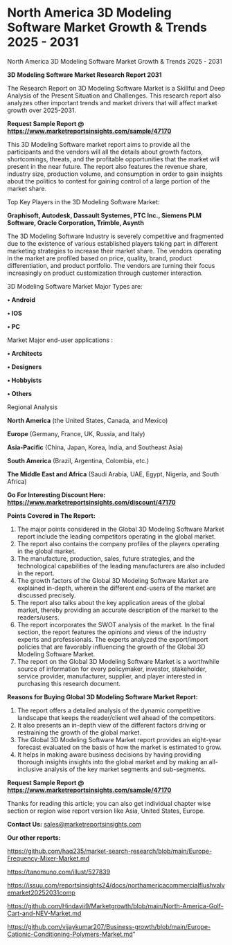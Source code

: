 # North America 3D Modeling Software Market Growth & Trends 2025 - 2031
North America 3D Modeling Software Market Growth & Trends 2025 - 2031

<strong>3D Modeling Software Market Research Report 2031</strong>

The Research Report on 3D Modeling Software Market is a Skillful and Deep Analysis of the Present Situation and Challenges. This research report also analyzes other important trends and market drivers that will affect market growth over 2025-2031.

<strong>Request Sample Report @ <a href=https://www.marketreportsinsights.com/sample/47170>https://www.marketreportsinsights.com/sample/47170</a></strong>

This 3D Modeling Software market report aims to provide all the participants and the vendors will all the details about growth factors, shortcomings, threats, and the profitable opportunities that the market will present in the near future. The report also features the revenue share, industry size, production volume, and consumption in order to gain insights about the politics to contest for gaining control of a large portion of the market share.

Top Key Players in the 3D Modeling Software Market:

<strong>Graphisoft, Autodesk, Dassault Systemes, PTC Inc., Siemens PLM Software, Oracle Corporation, Trimble, Asynth</strong>

The 3D Modeling Software Industry is severely competitive and fragmented due to the existence of various established players taking part in different marketing strategies to increase their market share. The vendors operating in the market are profiled based on price, quality, brand, product differentiation, and product portfolio. The vendors are turning their focus increasingly on product customization through customer interaction.

3D Modeling Software Market Major Types are:

<strong>•  Android

•  IOS

•  PC</strong>

Market Major end-user applications :

<strong>•  Architects

•  Designers

•  Hobbyists

•  Others</strong>

Regional Analysis

</u><strong><b>North America</b></strong> (the United States, Canada, and Mexico)

<strong><b>Europe </b></strong>(Germany, France, UK, Russia, and Italy)

<strong><b>Asia-Pacific</b></strong> (China, Japan, Korea, India, and Southeast Asia)

<strong><b>South America</b></strong> (Brazil, Argentina, Colombia, etc.)

<strong><b>The Middle East and Africa</b></strong> (Saudi Arabia, UAE, Egypt, Nigeria, and South Africa)

<strong>Go For Interesting Discount Here: <a href=https://www.marketreportsinsights.com/discount/47170>https://www.marketreportsinsights.com/discount/47170</a></strong>

<strong>Points Covered in The Report:</strong>
<ol>
  <li>The major points considered in the Global 3D Modeling Software Market report include the leading competitors operating in the global market.</li>
  <li>The report also contains the company profiles of the players operating in the global market.</li>
  <li>The manufacture, production, sales, future strategies, and the technological capabilities of the leading manufacturers are also included in the report.</li>
  <li>The growth factors of the Global 3D Modeling Software Market are explained in-depth, wherein the different end-users of the market are discussed precisely.</li>
  <li>The report also talks about the key application areas of the global market, thereby providing an accurate description of the market to the readers/users.</li>
  <li>The report incorporates the SWOT analysis of the market. In the final section, the report features the opinions and views of the industry experts and professionals. The experts analyzed the export/import policies that are favorably influencing the growth of the Global 3D Modeling Software Market.</li>
  <li>The report on the Global 3D Modeling Software Market is a worthwhile source of information for every policymaker, investor, stakeholder, service provider, manufacturer, supplier, and player interested in purchasing this research document.</li>
</ol>
<strong>Reasons for Buying Global 3D Modeling Software Market Report:</strong>

<ol>
  <li>The report offers a detailed analysis of the dynamic competitive landscape that keeps the reader/client well ahead of the competitors.</li>
  <li>It also presents an in-depth view of the different factors driving or restraining the growth of the global market.</li>
  <li>The Global 3D Modeling Software Market report provides an eight-year forecast evaluated on the basis of how the market is estimated to grow.</li>
  <li>It helps in making aware business decisions by having providing thorough insights insights into the global market and by making an all-inclusive analysis of the key market segments and sub-segments.</li>
</ol>
<strong>Request Sample Report @ <a href=https://www.marketreportsinsights.com/sample/47170>https://www.marketreportsinsights.com/sample/47170</a></strong>


Thanks for reading this article; you can also get individual chapter wise section or region wise report version like Asia, United States, Europe.

<strong>Contact Us:</strong>
sales@marketreportsinsights.com

<strong>Our other reports:</strong>

<a href=https://github.com/haq235/market-search-research/blob/main/Europe-Frequency-Mixer-Market.md>https://github.com/haq235/market-search-research/blob/main/Europe-Frequency-Mixer-Market.md</a>

<a href=https://tanomuno.com/illust/527839>https://tanomuno.com/illust/527839</a>

<a href=https://issuu.com/reportsinsights24/docs/northamericacommercialflushvalvemarket20252031comp>https://issuu.com/reportsinsights24/docs/northamericacommercialflushvalvemarket20252031comp</a>

<a href=https://github.com/Hindavii9/Marketgrowth/blob/main/North-America-Golf-Cart-and-NEV-Market.md>https://github.com/Hindavii9/Marketgrowth/blob/main/North-America-Golf-Cart-and-NEV-Market.md</a>

<a href=https://github.com/vijaykumar207/Business-growth/blob/main/Europe-Cationic-Conditioning-Polymers-Market.md>https://github.com/vijaykumar207/Business-growth/blob/main/Europe-Cationic-Conditioning-Polymers-Market.md</a>"
